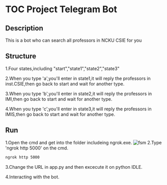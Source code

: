 # TOC Project Telegram Bot 

## Description
This is a bot who can search all professors in NCKU CSIE for you

## Structure
1.Four states,including "start","state1","state2","state3"

2.When you type 'a',you'll enter in state1,it will reply the professors in inst.CSIE,then go back to start and wait for another type.

3.When you type 'b',you'll enter in state2,it will reply the professors in IMI,then go back to start and wait for another type.

4.When you type 'c',you'll enter in state3,it will reply the professors in IMIS,then go back to start and wait for another type.

## Run

1.Open the cmd and get into the folder includeing ngrok.exe.
![fsm](./Desktop/1.png)
2.Type 'ngrok http 5000' on the cmd.

```sh
ngrok http 5000
```

3.Change the URL in app.py and then excecute it on python IDLE.

4.Interacting with the bot.
